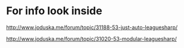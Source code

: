 # For info look inside
http://www.joduska.me/forum/topic/31188-53-just-auto-leaguesharp/

http://www.joduska.me/forum/topic/31020-53-modular-leaguesharp/